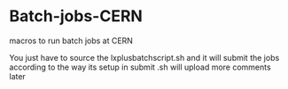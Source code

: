 Batch-jobs-CERN
===============

macros to run batch jobs at CERN

You just have to source the lxplusbatchscript.sh and it will submit the jobs according to the way its setup in submit .sh
will upload more comments later 

